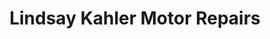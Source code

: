 ---
title: "Lindsay Kahler Motor Repairs"
url: /maryborough/lindsay-kahler-motor-repairs/
shop: car repair
---